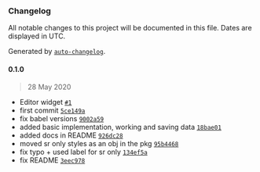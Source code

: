 ### Changelog

All notable changes to this project will be documented in this file. Dates are displayed in UTC.

Generated by [`auto-changelog`](https://github.com/CookPete/auto-changelog).

#### 0.1.0

> 28 May 2020

- Editor widget [`#1`](https://github.com/collective/volto-multilingual-widget/pull/1)
- first commit [`5ce149a`](https://github.com/collective/volto-multilingual-widget/commit/5ce149a1db23bcbd8bc8498192b8bc6fc99767c7)
- fix babel versions [`9002a59`](https://github.com/collective/volto-multilingual-widget/commit/9002a59845d224c0b29997d4d3f58d0e7b77f07e)
- added basic implementation, working and saving data [`18bae01`](https://github.com/collective/volto-multilingual-widget/commit/18bae010a87bfd52dca070a77b1ac556c0a652e5)
- added docs in README [`926dc28`](https://github.com/collective/volto-multilingual-widget/commit/926dc28435a453fafb1aa5271424f87947e7e6dc)
- moved sr only styles as an obj in the pkg [`95b4468`](https://github.com/collective/volto-multilingual-widget/commit/95b44680b7c1313bc7af186578b42ac972dc715f)
- fix typo + used label for sr only [`134ef5a`](https://github.com/collective/volto-multilingual-widget/commit/134ef5a74f649354a3df9d44d166dfb47596df5c)
- fix README [`3eec978`](https://github.com/collective/volto-multilingual-widget/commit/3eec978e4e0e5f1c610fd1fc434d26d2c46e26c3)
